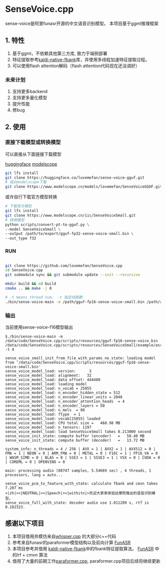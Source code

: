 # SenseVoice.cpp

sense-voice是阿里funasr开源的中文语音识别模型。 本项目基于ggml推理框架

## 1. 特性

1. 基于ggml，不依赖其他第三方库, 致力于端侧部署
2. 特征提取参考[kaldi-native-fbank](https://github.com/csukuangfj/kaldi-native-fbank)库，并使用多线程加速特征提取过程。
3. 可以使用flash attention解码（flash attention代码现在还没调好）

### 未来计划

1. 支持更多backend
2. 支持更多量化模型
3. 提升性能
4. 修bug

## 2. 使用

### 直接下载模型或转换模型
可以直接从下面链接下载模型

[huggingface](https://huggingface.co/lovemefan/sense-voice-gguf)
[modelscope](https://www.modelscope.cn/models/lovemefan/SenseVoiceGGUF)

```bash
git lfs install
git clone https://huggingface.co/lovemefan/sense-voice-gguf.git
# 或从modelscope下载
git clone https://www.modelscope.cn/models/lovemefan/SenseVoiceGGUF.git
```

或许自行下载官方模型转换
```bash
# 下载官方模型
git lfs install
git clone https://www.modelscope.cn/iic/SenseVoiceSmall.git
# 转换模型
python scripts/convert-pt-to-gguf.py \
--model SenseVoiceSmall \
--output /path/to/export/gguf-fp32-sense-voice-small.bin \
--out_type f32
```

### RUN
```bash

git clone https://github.com/lovemefan/SenseVoice.cpp
cd SenseVoice.cpp
git submodule sync && git submodule update --init --recursive

mkdir build && cd build
cmake .. && make -j 8

# -t means thread num， -t 指定线程数
./bin/sense-voice-main -m /path/gguf-fp16-sense-voice-small.bin /path/asr_example_zh.wav  -t 4
```

### 输出

当前使用sense-voice-f16模型输出

```
$./bin/sense-voice-main -m /data/code/SenseVoice.cpp/scripts/resources/gguf-fp16-sense-voice.bin /data/code/SenseVoice.cpp/scripts/resources/SenseVoiceSmall/example/asr_example_zh.wav  -t 4

sense_voice_small_init_from_file_with_params_no_state: loading model from '/data/code/SenseVoice.cpp/scripts/resources/gguf-fp16-sense-voice-small.bin'     
sense_voice_model_load: version:      3                                                                                                                     
sense_voice_model_load: alignment:   32 
sense_voice_model_load: data offset: 444480                                                                                                     
sense_voice_model_load: loading model                                                                                                                       
sense_voice_model_load: n_vocab = 25055                                                                                                                     
sense_voice_model_load: n_encoder_hidden_state = 512                                                                                                        
sense_voice_model_load: n_encoder_linear_units = 2048                                                                                                       
sense_voice_model_load: n_encoder_attention_heads  = 4                                                                                                      
sense_voice_model_load: n_encoder_layers = 50                                                                                                               
sense_voice_model_load: n_mels  = 80                                                                                                                        
sense_voice_model_load: ftype  = 1                                                                                                                          
sense_voice_model_load: vocab[25055] loaded 
sense_voice_model_load: CPU total size =   468.98 MB
sense_voice_model_load: n_tensors: 1197
sense_voice_model_load: load SenseVoiceSmall takes 0.213000 second 
sense_voice_init_state: compute buffer (encoder)   =   50.40 MB
sense_voice_init_state: compute buffer (decoder)   =   13.72 MB

system_info: n_threads = 4 / 256 | AVX = 1 | AVX2 = 1 | AVX512 = 0 | FMA = 1 | NEON = 0 | ARM_FMA = 0 | METAL = 0 | F16C = 1 | FP16_VA = 0 | WASM_SIMD = 0 | BLAS = 0 | SSE3 = 1 | SSSE3 = 1 | VSX = 0 | CUDA = 0 | COREML = 0 | OPENVINO = 0

main: processing audio (88747 samples, 5.54669 sec) , 4 threads, 1 processors, lang = auto...

sense_voice_pcm_to_feature_with_state: calculate fbank and cmvn takes 7.207 ms
<|zh|><|NEUTRAL|><|Speech|><|withitn|>欢迎大家来体验达摩院推出的语音识别模型。
sense_voice_full_with_state: decoder audio use 1.011289 s, rtf is 0.182323.
```
## 感谢以下项目

1. 本项目借用并模仿来自[whisper.cpp](https://github.com/ggerganov/ggml/blob/master/examples/whisper/whisper.cpp)
   的大部分c++代码
2. 参考来自funasr的paraformer模型结构以及前向计算 [FunASR](https://github.com/alibaba-damo-academy/FunASR)
3. 本项目参考并借用 [kaldi-native-fbank](https://github.com/csukuangfj/kaldi-native-fbank)中的fbank特征提取算法。
   [FunASR](https://github.com/alibaba-damo-academy/FunASR/blob/main/runtime/onnxruntime/src/paraformer.cpp#L337C22-L372)
   中的lrf + cmvn 算法
4. 借用了大量的前期工作[paraformer.cpp](https://github.com/lovemefan/paraformer.cpp), paraformer.cpp项目后续将继续更新
